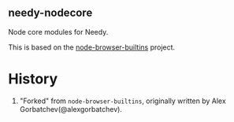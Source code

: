 needy-nodecore
--------------

Node core modules for Needy.

This is based on the [node-browser-builtins](https://github.com/alexgorbatchev/node-browser-builtins) project.

History
=======

1. "Forked" from `node-browser-builtins`, originally written by Alex Gorbatchev(@alexgorbatchev).
